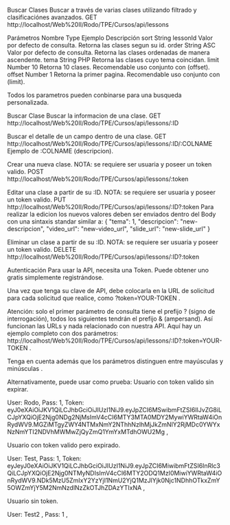 Buscar Clases
Buscar a través de varias clases utilizando filtrado y clasificaciónes avanzados.
GET http://localhost/Web%20II/Rodo/TPE/Cursos/api/lessons

Parámetros
Nombre	Type	Ejemplo	    Descripción
sort	String	lessonId	Valor por defecto de consulta. Retorna las clases segun su id.
order   String  ASC         Valor por defecto de consulta. Retorna las clases ordenadas de manera ascendente.
tema    String  PHP         Retorna las clases cuyo tema coincidan. 
limit   Number  10          Retorna 10 clases. Recomendable uso conjunto con (offset).
offset  Number  1           Retorna la primer pagina. Recomendable uso conjunto con (limit).

Todos los parametros pueden conbinarse para una busqueda personalizada.

Buscar Clase
Buscar la informacion de una clase.
GET http://localhost/Web%20II/Rodo/TPE/Cursos/api/lessons/:ID

Buscar el detalle de un campo dentro de una clase.
GET http://localhost/Web%20II/Rodo/TPE/Cursos/api/lessons/:ID/:COLNAME
Ejemplo de :COLNAME (descripcion).

Crear una nueva clase. NOTA: se requiere ser usuaria y poseer un token valido.
POST http://localhost/Web%20II/Rodo/TPE/Cursos/api/lessons/:token

Editar una clase a partir de su :ID. NOTA: se requiere ser usuaria y poseer un token valido.
PUT http://localhost/Web%20II/Rodo/TPE/Cursos/api/lessons/:ID?:token
Para realizar la edicion los nuevos valores deben ser enviados dentro del Body con una sintaxis standar similar a:
{
        "tema": 1,
        "descripcion": "new-descripcion",
        "video_url": "new-video_url",
        "slide_url": "new-slide_url"
}

Eliminar un clase a partir de su :ID.  NOTA: se requiere ser usuaria y poseer un token valido.
DELETE http://localhost/Web%20II/Rodo/TPE/Cursos/api/lessons/:ID?:token

Autenticación
Para usar la API, necesita una Token. Puede obtener uno gratis simplemente registrándose.

Una vez que tenga su clave de API, debe colocarla en la URL de solicitud para cada solicitud que realice, como ?token=YOUR-TOKEN .

Atención: solo el primer parámetro de consulta tiene el prefijo ? (signo de interrogación), todos los siguientes tendrán el prefijo & (ampersand). Así funcionan las URLs y nada relacionado con nuestra API. Aquí hay un ejemplo completo con dos parámetros: http://localhost/Web%20II/Rodo/TPE/Cursos/api/lessons/:ID?:token=YOUR-TOKEN .

Tenga en cuenta además que los parámetros distinguen entre mayúsculas y minúsculas .

Alternativamente, puede usar como prueba:
Usuario con token valido sin expirar.

User: Rodo,
Pass: 1,
Token: eyJ0eXAiOiJKV1QiLCJhbGciOiJIUzI1NiJ9.eyJpZCI6MSwibmFtZSI6IlJvZG8iLCJpYXQiOjE2Njg0NDg2NjMsImV4cCI6MTY3MTA0MDY2MywiYWRtaW4iOnRydWV9.MGZiMTgyZWY4NTMxNmY2NThhNzlhMjJkZmNlY2RjMDc0YWYxNzNmYTI2NDVhMWMwZjQyZmQ1YmYxMTdhOWU2Mg ,

Usuario con token valido pero expirado.

User: Test,
Pass: 1,
Token: eyJeyJ0eXAiOiJKV1QiLCJhbGciOiJIUzI1NiJ9.eyJpZCI6MiwibmFtZSI6InRlc3QiLCJpYXQiOjE2Njg0NTMyNDIsImV4cCI6MTY2ODQ1MzI0MiwiYWRtaW4iOnRydWV9.NDk5MzU5ZmIxY2YzYjI1NmU2YjQ1MzJlYjk0Njc1NDhhOTkxZmY5OWZmYjY5M2NmNzdlNzZkOTJhZDAzYTIxNA ,

Usuario sin token.

User: Test2 ,
Pass: 1 ,